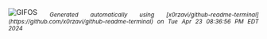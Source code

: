 <div align="justify">
<picture>
    <source media="(prefers-color-scheme: dark)" srcset="https://i.ibb.co/bm5xGzb/output-gif.gif">
    <source media="(prefers-color-scheme: light)" srcset="https://i.ibb.co/bm5xGzb/output-gif.gif">
    <img alt="GIFOS" src="https://i.ibb.co/bm5xGzb/output-gif.gif">
</picture>
<sub><i>Generated automatically using [x0rzavi/github-readme-terminal](https://github.com/x0rzavi/github-readme-terminal) on Tue Apr 23 08:36:56 PM EDT 2024</i></sub>
</div>

<!--  -->